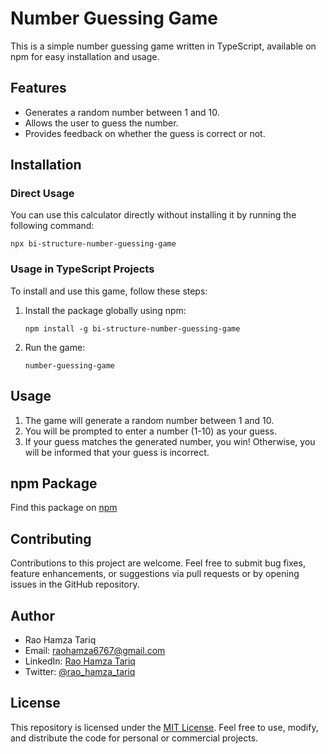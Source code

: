 # Number Guessing Game

This is a simple number guessing game written in TypeScript, available on npm for easy installation and usage.

## Features
- Generates a random number between 1 and 10.
- Allows the user to guess the number.
- Provides feedback on whether the guess is correct or not.

## Installation
### Direct Usage
You can use this calculator directly without installing it by running the following command:

```
npx bi-structure-number-guessing-game
```
### Usage in TypeScript Projects
To install and use this game, follow these steps:

1. Install the package globally using npm:
   ```
   npm install -g bi-structure-number-guessing-game
   ```

2. Run the game:
   ```
   number-guessing-game
   ```

## Usage
1. The game will generate a random number between 1 and 10.
2. You will be prompted to enter a number (1-10) as your guess.
3. If your guess matches the generated number, you win! Otherwise, you will be informed that your guess is incorrect.

## npm Package
Find this package on [npm](https://www.npmjs.com/package/bi-structure-number-guessing-game)

## Contributing
Contributions to this project are welcome. Feel free to submit bug fixes, feature enhancements, or suggestions via pull requests or by opening issues in the GitHub repository.

## Author

- Rao Hamza Tariq
- Email: raohamza6767@gmail.com
- LinkedIn: [Rao Hamza Tariq](https://www.linkedin.com/in/rao-hamza-tariq/)
- Twitter: [@rao_hamza_tariq](https://twitter.com/rao_hamza_tariq)

## License

This repository is licensed under the [MIT License](LICENSE). Feel free to use, modify, and distribute the code for personal or commercial projects.
